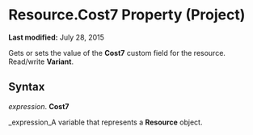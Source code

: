 
# Resource.Cost7 Property (Project)

 **Last modified:** July 28, 2015

Gets or sets the value of the  **Cost7** custom field for the resource. Read/write **Variant**.

## Syntax

 _expression_. **Cost7**

 _expression_A variable that represents a  **Resource** object.

